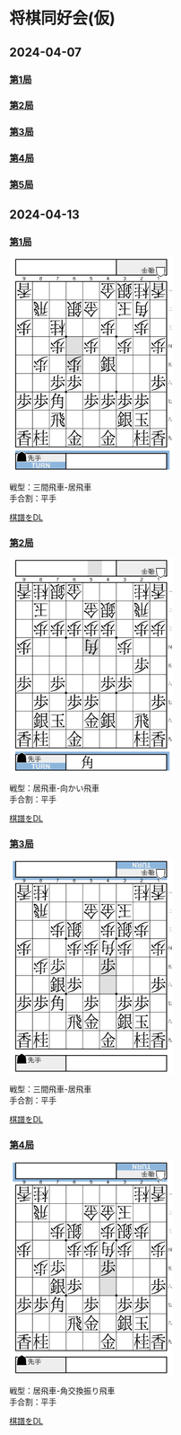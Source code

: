 # 将棋同好会(仮)

## 2024-04-07

### [第1局]()

### [第2局]()

### [第3局]()

### [第4局]()

### [第5局]()

## 2024-04-13

### [第1局](https://kifu.co/3Rbx)

[![局面図](images/20240413_01_thumb.png)](https://kifu.co/3Rbx)

戦型：三間飛車-居飛車  
手合割：平手

[棋譜をDL](kifs/20240413_01.kif)  
<!-- [<img src="images/piyo_link.png" alt="piyo" width="100" />]() -->

### [第2局](https://kifu.co/eBVB)

[![局面図](images/20240413_02_thumb.png)](https://kifu.co/eBVB)

戦型：居飛車-向かい飛車  
手合割：平手

[棋譜をDL](kifs/20240413_02.kif)  
<!-- [<img src="images/piyo_link.png" alt="piyo" width="100" />]() -->

### [第3局](https://kifu.co/O7d8)

[![局面図](images/20240413_03_thumb.png)](https://kifu.co/O7d8)

戦型：三間飛車-居飛車  
手合割：平手

[棋譜をDL](kifs/20240413_03.kif)  
<!-- [<img src="images/piyo_link.png" alt="piyo" width="100" />]() -->

### [第4局](https://kifu.co/8RL3)

[![局面図](images/20240413_03_thumb.png)](https://kifu.co/8RL3)

戦型：居飛車-角交換振り飛車  
手合割：平手

[棋譜をDL](kifs/20240413_04.kif)  
<!-- [<img src="images/piyo_link.png" alt="piyo" width="100" />]() -->